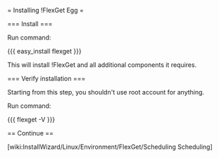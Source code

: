= Installing !FlexGet Egg =

=== Install ===

Run command:

{{{
easy_install flexget
}}}

This will install !FlexGet and all additional components it requires.

=== Verify installation ===

Starting from this step, you shouldn't use root account for anything.

Run command:

{{{
flexget -V
}}}

== Continue ==

[wiki:InstallWizard/Linux/Environment/FlexGet/Scheduling Scheduling]